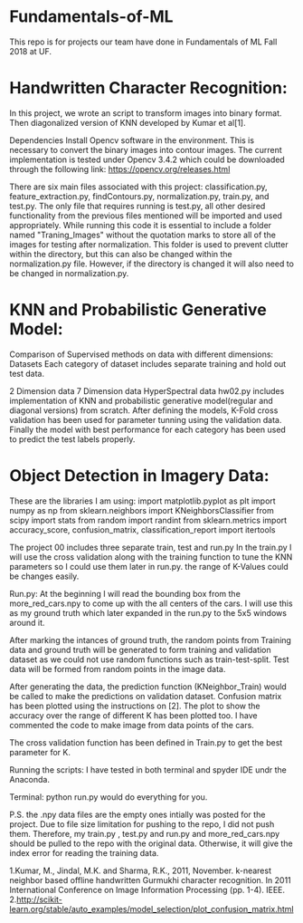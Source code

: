 # Fundamentals-of-ML
This repo is for projects our team have done in Fundamentals of ML Fall 2018 at UF. 


# Handwritten Character Recognition:
In this project, we wrote an script to transform images into binary format. Then diagonalized version of KNN developed by Kumar et al[1].

Dependencies Install Opencv software in the environment. This is necessary to convert the binary images into contour images. The current implementation is tested under Opencv 3.4.2 which could be downloaded through the following link: https://opencv.org/releases.html

There are six main files associated with this project: classification.py, feature_extraction.py, findContours.py, normalization.py, train.py, and test.py. The only file that requires running is test.py, all other desired functionality from the previous files mentioned will be imported and used appropriately. While running this code it is essential to include a folder named "Traning_Images" without the quotation marks to store all of the images for testing after normalization. This folder is used to prevent clutter within the directory, but this can also be changed within the normalization.py file. However, if the directory is changed it will also need to be changed in normalization.py.


# KNN and Probabilistic Generative Model:
Comparison of Supervised methods on data with different dimensions:
Datasets
Each category of dataset includes separate training and hold out test data.

2 Dimension data
7 Dimension data
HyperSpectral data
hw02.py includes implementation of KNN and probabilistic generative model(regular and diagonal versions) from scratch. After defining the models, K-Fold cross validation has been used for parameter tunning using the validation data. Finally the model with best performance for each category has been used to predict the test labels properly.

# Object Detection in Imagery Data:

These are the libraries I am using: import matplotlib.pyplot as plt import numpy as np from sklearn.neighbors import KNeighborsClassifier from scipy import stats from random import randint from sklearn.metrics import accuracy_score, confusion_matrix, classification_report import itertools

The project 00 includes three separate train, test and run.py In the train.py I will use the cross validation along with the training function to tune the KNN parameters so I could use them later in run.py. the range of K-Values could be changes easily.

Run.py: At the beginning I will read the bounding box from the more_red_cars.npy to come up with the all centers of the cars. I will use this as my ground truth which later expanded in the run.py to the 5x5 windows around it.

After marking the intances of ground truth, the random points from Training data and ground truth will be generated to form training and validation dataset as we could not use random functions such as train-test-split. Test data will be formed from random points in the image data.

After generating the data, the prediction function (KNeighbor_Train) would be called to make the predictions on validation dataset. Confusion matrix has been plotted using the instructions on [2]. The plot to show the accuracy over the range of different K has been plotted too. I have commented the code to make image from data points of the cars.

The cross validation function has been defined in Train.py to get the best parameter for K.

Running the scripts: I have tested in both terminal and spyder IDE undr the Anaconda.

Terminal: python run.py would do everything for you.

P.S. the .npy data files are the empty ones intially was posted for the project. Due to file size limitation for pushing to the repo, I did not push them. Therefore, my train.py , test.py and run.py and more_red_cars.npy should be pulled to the repo with the original data. Otherwise, it will give the index error for reading the training data.



1.Kumar, M., Jindal, M.K. and Sharma, R.K., 2011, November. k-nearest neighbor based offline handwritten Gurmukhi character recognition. In 2011 International Conference on Image Information Processing (pp. 1-4). IEEE.
2.http://scikit-learn.org/stable/auto_examples/model_selection/plot_confusion_matrix.html
